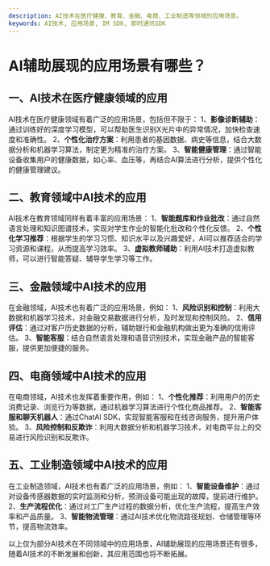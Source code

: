 ```yaml
---
description: AI技术在医疗健康、教育、金融、电商、工业制造等领域的应用场景。
keywords: AI技术, 应用场景, IM SDK, 即时通讯SDK
---
```

# AI辅助展现的应用场景有哪些？

## 一、AI技术在医疗健康领域的应用

AI技术在医疗健康领域有着广泛的应用场景，包括但不限于：
1、**影像诊断辅助**：通过训练好的深度学习模型，可以帮助医生识别X光片中的异常情况，加快检查速度和准确性。
2、**个性化治疗方案**：利用患者的基因数据、病史等信息，结合大数据分析和机器学习算法，制定更为精准的治疗方案。
3、**智能健康管理**：通过智能设备收集用户的健康数据，如心率、血压等，再结合AI算法进行分析，提供个性化的健康管理建议。

## 二、教育领域中AI技术的应用

AI技术在教育领域同样有着丰富的应用场景：
1、**智能题库和作业批改**：通过自然语言处理和知识图谱技术，实现对学生作业的智能化批改和个性化反馈。
2、**个性化学习推荐**：根据学生的学习习惯、知识水平以及兴趣爱好，AI可以推荐适合的学习资源和课程，从而提高学习效率。
3、**虚拟教师辅助**：利用AI技术打造虚拟教师，可以进行智能答疑、辅导学生学习等工作。

## 三、金融领域中AI技术的应用

在金融领域，AI技术也有着广泛的应用场景，例如：
1、**风险识别和控制**：利用大数据和机器学习技术，对金融交易数据进行分析，及时发现和控制风险。
2、**信用评估**：通过对客户历史数据的分析，辅助银行和金融机构做出更为准确的信用评估。
3、**智能客服**：结合自然语言处理和语音识别技术，实现金融产品的智能客服，提供更加便捷的服务。

## 四、电商领域中AI技术的应用

在电商领域，AI技术也发挥着重要作用，例如：
1、**个性化推荐**：利用用户的历史消费记录、浏览行为等数据，通过机器学习算法进行个性化商品推荐。
2、**智能客服和聊天机器人**：通过ChatAI SDK，实现智能客服和在线咨询服务，提升用户体验。
3、**风险控制和反欺诈**：利用大数据分析和机器学习技术，对电商平台上的交易进行风险识别和反欺诈。

## 五、工业制造领域中AI技术的应用

在工业制造领域，AI技术也有着广泛的应用场景，例如：
1、**智能设备维护**：通过对设备传感器数据的实时监测和分析，预测设备可能出现的故障，提前进行维护。
2、**生产流程优化**：通过对工厂生产过程的数据分析，优化生产流程，提高生产效率和产品质量。
3、**智能物流管理**：通过AI技术优化物流路径规划、仓储管理等环节，提高物流效率。

以上仅为部分AI技术在不同领域中的应用场景，AI辅助展现的应用场景还有很多，随着AI技术的不断发展和创新，其应用范围也将不断拓展。
